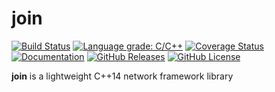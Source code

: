 # join

[![Build Status](https://github.com/mrabine/join/workflows/build-test/badge.svg)](https://github.com/mrabine/join/actions?query=workflow%3Abuild-test)
[![Language grade: C/C++](https://img.shields.io/lgtm/grade/cpp/g/mrabine/join.svg?logo=lgtm&logoWidth=18)](https://lgtm.com/projects/g/mrabine/join/context:cpp)
[![Coverage Status](https://coveralls.io/repos/github/mrabine/join/badge.svg?branch=main)](https://coveralls.io/github/mrabine/join?branch=main)
[![Documentation](https://img.shields.io/badge/docs-doxygen-blue.svg)](https://mrabine.github.io/join/index.html)
[![GitHub Releases](https://img.shields.io/github/release/mrabine/join.svg)](https://github.com/mrabine/join/releases/latest)
[![GitHub License](https://img.shields.io/badge/license-MIT-blue.svg)](https://github.com/mrabine/join/blob/main/LICENSE)

**join** is a lightweight C++14 network framework library
